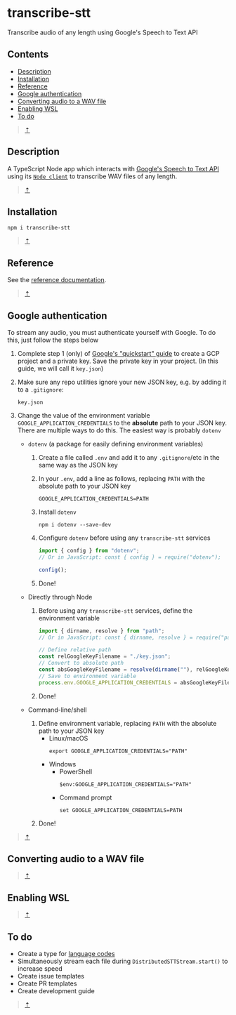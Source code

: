 # transcribe-stt

Transcribe audio of any length using Google's Speech to Text API

## Contents

- [Description](#description)
- [Installation](#installation)
- [Reference](#Reference)
- [Google authentication](#google-authentication)
- [Converting audio to a WAV file](#converting-audio-to-a-wav-file)
- [Enabling WSL](#enabling-wsl)
- [To do](#to-do)

> [&#8673;](#transcribe-stt)

## Description

A TypeScript Node app which interacts with [Google's Speech to Text API](https://cloud.google.com/speech-to-text/) using its [`Node client`](https://www.npmjs.com/package/@google-cloud/speech) to transcribe WAV files of any length.

> [&#8673;](#transcribe-stt)

## Installation

```
npm i transcribe-stt
```

> [&#8673;](#transcribe-stt)

## Reference

See the [reference documentation](./docs/md/index.md).

> [&#8673;](#transcribe-stt)

## Google authentication

To stream any audio, you must authenticate yourself with Google. To do this, just follow the steps below

1. Complete step 1 (only) of [Google's "quickstart" guide](https://cloud.google.com/speech-to-text/docs/quickstart-client-libraries#before-you-begin) to create a GCP project and a private key. Save the private key in your project. (In this guide, we will call it `key.json`)
1. Make sure any repo utilities ignore your new JSON key, e.g. by adding it to a `.gitignore`:
   ```
   key.json
   ```
1. Change the value of the environment variable `GOOGLE_APPLICATION_CREDENTIALS` to the **absolute** path to your JSON key. There are multiple ways to do this. The easiest way is probably `dotenv`

   - `dotenv` (a package for easily defining environment variables)

     1. Create a file called `.env` and add it to any `.gitignore`/etc in the same way as the JSON key
     1. In your `.env`, add a line as follows, replacing `PATH` with the absolute path to your JSON key
        ```
        GOOGLE_APPLICATION_CREDENTIALS=PATH
        ```
     1. Install `dotenv`
        ```
        npm i dotenv --save-dev
        ```
     1. Configure `dotenv` before using any `transcribe-stt` services

        ```ts
        import { config } from "dotenv";
        // Or in JavaScript: const { config } = require("dotenv");

        config();
        ```

     1. Done!

   - Directly through Node

     1. Before using any `transcribe-stt` services, define the environment variable

        ```ts
        import { dirname, resolve } from "path";
        // Or in JavaScript: const { dirname, resolve } = require("path");

        // Define relative path
        const relGoogleKeyFilename = "./key.json";
        // Convert to absolute path
        const absGoogleKeyFilename = resolve(dirname(""), relGoogleKeyFilename);
        // Save to environment variable
        process.env.GOOGLE_APPLICATION_CREDENTIALS = absGoogleKeyFilename;
        ```

     1. Done!

   - Command-line/shell
     1. Define environment variable, replacing `PATH` with the absolute path to your JSON key
        - Linux/macOS
          ```
          export GOOGLE_APPLICATION_CREDENTIALS="PATH"
          ```
        - Windows
          - PowerShell
            ```
            $env:GOOGLE_APPLICATION_CREDENTIALS="PATH"
            ```
          - Command prompt
            ```
            set GOOGLE_APPLICATION_CREDENTIALS=PATH
            ```
     1. Done!

> [&#8673;](#transcribe-stt)

## Converting audio to a WAV file

> [&#8673;](#transcribe-stt)

## Enabling WSL

> [&#8673;](#transcribe-stt)

## To do

- Create a type for [language codes](https://cloud.google.com/speech-to-text/docs/languages)
- Simultaneously stream each file during `DistributedSTTStream.start()` to increase speed
- Create issue templates
- Create PR templates
- Create development guide

> [&#8673;](#transcribe-stt)

<!-- Arrows options: &uarr; &#8613; &uArr; &#8673; &#8679; -->
